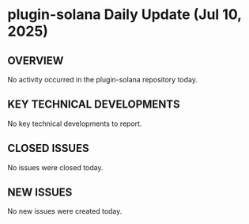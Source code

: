 # plugin-solana Daily Update (Jul 10, 2025)
## OVERVIEW
No activity occurred in the plugin-solana repository today.

## KEY TECHNICAL DEVELOPMENTS
No key technical developments to report.

## CLOSED ISSUES
No issues were closed today.

## NEW ISSUES
No new issues were created today.